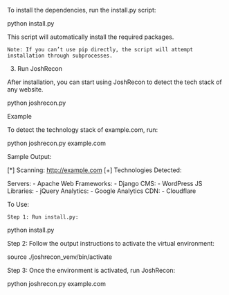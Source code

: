 To install the dependencies, run the install.py script:

python install.py

This script will automatically install the required packages.

    Note: If you can’t use pip directly, the script will attempt installation through subprocesses.

3. Run JoshRecon

After installation, you can start using JoshRecon to detect the tech stack of any website.

python joshrecon.py <url>

Example

To detect the technology stack of example.com, run:

python joshrecon.py example.com

Sample Output:

[*] Scanning: http://example.com
[+] Technologies Detected:

  Servers:
    - Apache
  Web Frameworks:
    - Django
  CMS:
    - WordPress
  JS Libraries:
    - jQuery
  Analytics:
    - Google Analytics
  CDN:
    - Cloudflare


To Use:

    Step 1: Run install.py:

python install.py

Step 2: Follow the output instructions to activate the virtual environment:

source ./joshrecon_venv/bin/activate

Step 3: Once the environment is activated, run JoshRecon:

python joshrecon.py example.com
